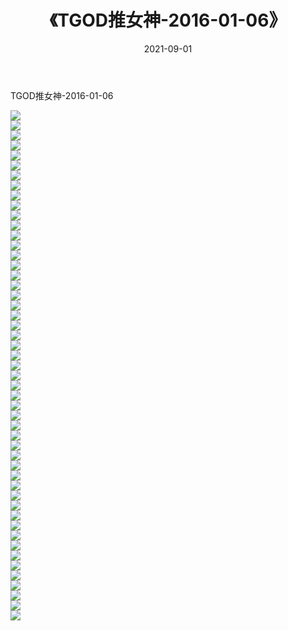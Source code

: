 ﻿---
layout: post
title:  《TGOD推女神-2016-01-06》
date:   2021-09-01
img: http://img.660000.xyz/Sharelink/网络美图/2021/TGOD推女神-2016-01-06/000.jpg
categories: [美女, 清纯, 唯美]
---

TGOD推女神-2016-01-06

  ![](http://img.660000.xyz/Sharelink/网络美图/2021/TGOD推女神-2016-01-06/001.jpg) <br> ![](http://img.660000.xyz/Sharelink/网络美图/2021/TGOD推女神-2016-01-06/002.jpg) <br> ![](http://img.660000.xyz/Sharelink/网络美图/2021/TGOD推女神-2016-01-06/003.jpg) <br> ![](http://img.660000.xyz/Sharelink/网络美图/2021/TGOD推女神-2016-01-06/004.jpg) <br> ![](http://img.660000.xyz/Sharelink/网络美图/2021/TGOD推女神-2016-01-06/005.jpg) <br> ![](http://img.660000.xyz/Sharelink/网络美图/2021/TGOD推女神-2016-01-06/006.jpg) <br> ![](http://img.660000.xyz/Sharelink/网络美图/2021/TGOD推女神-2016-01-06/007.jpg) <br> ![](http://img.660000.xyz/Sharelink/网络美图/2021/TGOD推女神-2016-01-06/008.jpg) <br> ![](http://img.660000.xyz/Sharelink/网络美图/2021/TGOD推女神-2016-01-06/009.jpg) <br> ![](http://img.660000.xyz/Sharelink/网络美图/2021/TGOD推女神-2016-01-06/010.jpg) <br> ![](http://img.660000.xyz/Sharelink/网络美图/2021/TGOD推女神-2016-01-06/011.jpg) <br> ![](http://img.660000.xyz/Sharelink/网络美图/2021/TGOD推女神-2016-01-06/012.jpg) <br> ![](http://img.660000.xyz/Sharelink/网络美图/2021/TGOD推女神-2016-01-06/013.jpg) <br> ![](http://img.660000.xyz/Sharelink/网络美图/2021/TGOD推女神-2016-01-06/014.jpg) <br> ![](http://img.660000.xyz/Sharelink/网络美图/2021/TGOD推女神-2016-01-06/015.jpg) <br> ![](http://img.660000.xyz/Sharelink/网络美图/2021/TGOD推女神-2016-01-06/016.jpg) <br> ![](http://img.660000.xyz/Sharelink/网络美图/2021/TGOD推女神-2016-01-06/017.jpg) <br> ![](http://img.660000.xyz/Sharelink/网络美图/2021/TGOD推女神-2016-01-06/018.jpg) <br> ![](http://img.660000.xyz/Sharelink/网络美图/2021/TGOD推女神-2016-01-06/019.jpg) <br> ![](http://img.660000.xyz/Sharelink/网络美图/2021/TGOD推女神-2016-01-06/020.jpg) <br> ![](http://img.660000.xyz/Sharelink/网络美图/2021/TGOD推女神-2016-01-06/021.jpg) <br> ![](http://img.660000.xyz/Sharelink/网络美图/2021/TGOD推女神-2016-01-06/022.jpg) <br> ![](http://img.660000.xyz/Sharelink/网络美图/2021/TGOD推女神-2016-01-06/023.jpg) <br> ![](http://img.660000.xyz/Sharelink/网络美图/2021/TGOD推女神-2016-01-06/024.jpg) <br> ![](http://img.660000.xyz/Sharelink/网络美图/2021/TGOD推女神-2016-01-06/025.jpg) <br> ![](http://img.660000.xyz/Sharelink/网络美图/2021/TGOD推女神-2016-01-06/026.jpg) <br> ![](http://img.660000.xyz/Sharelink/网络美图/2021/TGOD推女神-2016-01-06/027.jpg) <br> ![](http://img.660000.xyz/Sharelink/网络美图/2021/TGOD推女神-2016-01-06/028.jpg) <br> ![](http://img.660000.xyz/Sharelink/网络美图/2021/TGOD推女神-2016-01-06/029.jpg) <br> ![](http://img.660000.xyz/Sharelink/网络美图/2021/TGOD推女神-2016-01-06/030.jpg) <br> ![](http://img.660000.xyz/Sharelink/网络美图/2021/TGOD推女神-2016-01-06/031.jpg) <br> ![](http://img.660000.xyz/Sharelink/网络美图/2021/TGOD推女神-2016-01-06/032.jpg) <br> ![](http://img.660000.xyz/Sharelink/网络美图/2021/TGOD推女神-2016-01-06/033.jpg) <br> ![](http://img.660000.xyz/Sharelink/网络美图/2021/TGOD推女神-2016-01-06/034.jpg) <br> ![](http://img.660000.xyz/Sharelink/网络美图/2021/TGOD推女神-2016-01-06/035.jpg) <br> ![](http://img.660000.xyz/Sharelink/网络美图/2021/TGOD推女神-2016-01-06/036.jpg) <br> ![](http://img.660000.xyz/Sharelink/网络美图/2021/TGOD推女神-2016-01-06/037.jpg) <br> ![](http://img.660000.xyz/Sharelink/网络美图/2021/TGOD推女神-2016-01-06/038.jpg) <br> ![](http://img.660000.xyz/Sharelink/网络美图/2021/TGOD推女神-2016-01-06/039.jpg) <br> ![](http://img.660000.xyz/Sharelink/网络美图/2021/TGOD推女神-2016-01-06/040.jpg) <br> ![](http://img.660000.xyz/Sharelink/网络美图/2021/TGOD推女神-2016-01-06/041.jpg) <br> ![](http://img.660000.xyz/Sharelink/网络美图/2021/TGOD推女神-2016-01-06/042.jpg) <br> ![](http://img.660000.xyz/Sharelink/网络美图/2021/TGOD推女神-2016-01-06/043.jpg) <br> ![](http://img.660000.xyz/Sharelink/网络美图/2021/TGOD推女神-2016-01-06/044.jpg) <br> ![](http://img.660000.xyz/Sharelink/网络美图/2021/TGOD推女神-2016-01-06/045.jpg) <br> ![](http://img.660000.xyz/Sharelink/网络美图/2021/TGOD推女神-2016-01-06/046.jpg) <br> ![](http://img.660000.xyz/Sharelink/网络美图/2021/TGOD推女神-2016-01-06/047.jpg) <br> ![](http://img.660000.xyz/Sharelink/网络美图/2021/TGOD推女神-2016-01-06/048.jpg) <br> ![](http://img.660000.xyz/Sharelink/网络美图/2021/TGOD推女神-2016-01-06/049.jpg) <br> ![](http://img.660000.xyz/Sharelink/网络美图/2021/TGOD推女神-2016-01-06/050.jpg) <br> ![](http://img.660000.xyz/Sharelink/网络美图/2021/TGOD推女神-2016-01-06/051.jpg) <br>